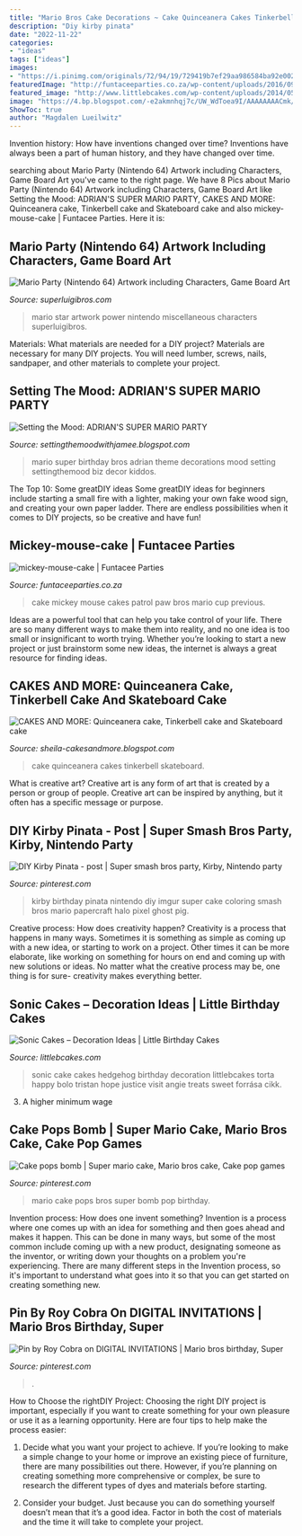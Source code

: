 ```yaml
---
title: "Mario Bros Cake Decorations ~ Cake Quinceanera Cakes Tinkerbell Skateboard"
description: "Diy kirby pinata"
date: "2022-11-22"
categories:
- "ideas"
tags: ["ideas"]
images:
- "https://i.pinimg.com/originals/72/94/19/729419b7ef29aa986584ba92e0024d63.jpg"
featuredImage: "http://funtaceeparties.co.za/wp-content/uploads/2016/09/mickey-mouse-cake.jpg"
featured_image: "http://www.littlebcakes.com/wp-content/uploads/2014/05/Sonic-Cakes-768x1024.jpg"
image: "https://4.bp.blogspot.com/-e2akmnhqj7c/UW_WdToea9I/AAAAAAAACmk/MdYNs_gBDZc/s1600/20130406_105704.jpg"
ShowToc: true
author: "Magdalen Lueilwitz"
---
```



Invention history: How have inventions changed over time?
Inventions have always been a part of human history, and they have changed over time.

	

		
searching about Mario Party (Nintendo 64) Artwork including Characters, Game Board Art you've came to the right page. We have 8 Pics about Mario Party (Nintendo 64) Artwork including Characters, Game Board Art like Setting the Mood: ADRIAN&#039;S SUPER MARIO PARTY, CAKES AND MORE: Quinceanera cake, Tinkerbell cake and Skateboard cake and also mickey-mouse-cake | Funtacee Parties. Here it is:
		
    
## Mario Party (Nintendo 64) Artwork Including Characters, Game Board Art

<img loading=lazy src="http://www.superluigibros.com/images/media/artwork/n64/mario_party/large/Miscellaneous/star.png" onerror="this.onerror=null;this.src='https://tse4.mm.bing.net/th?id=OIP.cJY-PqW2yWR41hbud-h64QHaGs&amp;pid=15.1';" alt="Mario Party (Nintendo 64) Artwork including Characters, Game Board Art">

_Source: superluigibros.com_

>mario star artwork power nintendo miscellaneous characters superluigibros. 

	

Materials: What materials are needed for a DIY project?
Materials are necessary for many DIY projects. You will need lumber, screws, nails, sandpaper, and other materials to complete your project.

    
## Setting The Mood: ADRIAN&#039;S SUPER MARIO PARTY

<img loading=lazy src="https://4.bp.blogspot.com/-e2akmnhqj7c/UW_WdToea9I/AAAAAAAACmk/MdYNs_gBDZc/s1600/20130406_105704.jpg" onerror="this.onerror=null;this.src='https://tse2.mm.bing.net/th?id=OIP.zcOb1Q_kppEWvBxadS8d9gHaK_&amp;pid=15.1';" alt="Setting the Mood: ADRIAN&#039;S SUPER MARIO PARTY">

_Source: settingthemoodwithjamee.blogspot.com_

>mario super birthday bros adrian theme decorations mood setting settingthemood biz decor kiddos. 

	

The Top 10: Some greatDIY ideas
Some greatDIY ideas for beginners include starting a small fire with a lighter, making your own fake wood sign, and creating your own paper ladder. There are endless possibilities when it comes to DIY projects, so be creative and have fun!

    
## Mickey-mouse-cake | Funtacee Parties

<img loading=lazy src="http://funtaceeparties.co.za/wp-content/uploads/2016/09/mickey-mouse-cake.jpg" onerror="this.onerror=null;this.src='https://tse4.mm.bing.net/th?id=OIP.57l9r2Z8fKlOlAgbL1oRzgHaJK&amp;pid=15.1';" alt="mickey-mouse-cake | Funtacee Parties">

_Source: funtaceeparties.co.za_

>cake mickey mouse cakes patrol paw bros mario cup previous. 

	

Ideas are a powerful tool that can help you take control of your life. There are so many different ways to make them into reality, and no one idea is too small or insignificant to worth trying. Whether you’re looking to start a new project or just brainstorm some new ideas, the internet is always a great resource for finding ideas.

    
## CAKES AND MORE: Quinceanera Cake, Tinkerbell Cake And Skateboard Cake

<img loading=lazy src="https://4.bp.blogspot.com/-uD4ksx_3u60/To0SKhbqxiI/AAAAAAAAEHg/5rZ8xudjGhM/s1600/IMG_6891.JPG" onerror="this.onerror=null;this.src='https://tse3.mm.bing.net/th?id=OIP.8CSqChgrwdhTCGQ01fVKmgHaLG&amp;pid=15.1';" alt="CAKES AND MORE: Quinceanera cake, Tinkerbell cake and Skateboard cake">

_Source: sheila-cakesandmore.blogspot.com_

>cake quinceanera cakes tinkerbell skateboard. 

	

What is creative art?
Creative art is any form of art that is created by a person or group of people. Creative art can be inspired by anything, but it often has a specific message or purpose.

    
## DIY Kirby Pinata - Post | Super Smash Bros Party, Kirby, Nintendo Party

<img loading=lazy src="https://i.pinimg.com/736x/e2/84/5f/e2845f81506f9eb816bd5cb4b6463da4--galleries.jpg" onerror="this.onerror=null;this.src='https://tse2.mm.bing.net/th?id=OIP.DTtWeYbg_MK3iUymbIMpBgHaJ3&amp;pid=15.1';" alt="DIY Kirby Pinata - post | Super smash bros party, Kirby, Nintendo party">

_Source: pinterest.com_

>kirby birthday pinata nintendo diy imgur super cake coloring smash bros mario papercraft halo pixel ghost pig. 

	

Creative process: How does creativity happen?
Creativity is a process that happens in many ways. Sometimes it is something as simple as coming up with a new idea, or starting to work on a project. Other times it can be more elaborate, like working on something for hours on end and coming up with new solutions or ideas. No matter what the creative process may be, one thing is for sure- creativity makes everything better.

    
## Sonic Cakes – Decoration Ideas | Little Birthday Cakes

<img loading=lazy src="http://www.littlebcakes.com/wp-content/uploads/2014/05/Sonic-Cakes-768x1024.jpg" onerror="this.onerror=null;this.src='https://tse2.mm.bing.net/th?id=OIP.MyqhpkHc9yEPz6Bus1-PPAHaJ4&amp;pid=15.1';" alt="Sonic Cakes – Decoration Ideas | Little Birthday Cakes">

_Source: littlebcakes.com_

>sonic cake cakes hedgehog birthday decoration littlebcakes torta happy bolo tristan hope justice visit angie treats sweet forrása cikk. 

	

3. A higher minimum wage

    
## Cake Pops Bomb | Super Mario Cake, Mario Bros Cake, Cake Pop Games

<img loading=lazy src="https://i.pinimg.com/originals/72/94/19/729419b7ef29aa986584ba92e0024d63.jpg" onerror="this.onerror=null;this.src='https://tse2.mm.bing.net/th?id=OIP.K3WuyO9tq2oqKMeHS-6O0QHaJ4&amp;pid=15.1';" alt="Cake pops bomb | Super mario cake, Mario bros cake, Cake pop games">

_Source: pinterest.com_

>mario cake pops bros super bomb pop birthday. 

	

Invention process: How does one invent something?
Invention is a process where one comes up with an idea for something and then goes ahead and makes it happen. This can be done in many ways, but some of the most common include coming up with a new product, designating someone as the inventor, or writing down your thoughts on a problem you're experiencing. There are many different steps in the Invention process, so it's important to understand what goes into it so that you can get started on creating something new.

    
## Pin By Roy Cobra On DIGITAL INVITATIONS | Mario Bros Birthday, Super

<img loading=lazy src="https://i.pinimg.com/736x/43/5f/5e/435f5ed8842b52c4a525f7534ba84fb4.jpg" onerror="this.onerror=null;this.src='https://tse1.mm.bing.net/th?id=OIP.XO2lvzvkI_BFizd75MNTDwHaLH&amp;pid=15.1';" alt="Pin by Roy Cobra on DIGITAL INVITATIONS | Mario bros birthday, Super">

_Source: pinterest.com_

>. 

	

How to Choose the rightDIY Project:
Choosing the right DIY project is important, especially if you want to create something for your own pleasure or use it as a learning opportunity. Here are four tips to help make the process easier:
1. Decide what you want your project to achieve. If you’re looking to make a simple change to your home or improve an existing piece of furniture, there are many possibilities out there. However, if you’re planning on creating something more comprehensive or complex, be sure to research the different types of dyes and materials before starting.

2. Consider your budget. Just because you can do something yourself doesn’t mean that it’s a good idea. Factor in both the cost of materials and the time it will take to complete your project.

